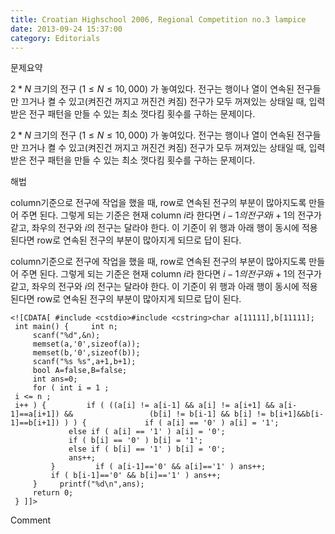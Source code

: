 ```yaml
---
title: Croatian Highschool 2006, Regional Competition no.3 lampice
date: 2013-09-24 15:37:00
category: Editorials
---
```


문제요약

$2*N$ 크기의 전구 $(1\leq{}N\leq{}10,000)$ 가 놓여있다. 전구는 행이나 열이 연속된 전구들만 끄거나 켤 수 있고(켜진건 꺼지고 꺼진건 켜짐) 전구가 모두 꺼져있는 상태일 때, 입력받은 전구 패턴을 만들 수 있는 최소 껏다킴 횟수를 구하는 문제이다.

$2*N$ 크기의 전구 $(1\leq{}N\leq{}10,000)$ 가 놓여있다. 전구는 행이나 열이 연속된 전구들만 끄거나 켤 수 있고(켜진건 꺼지고 꺼진건 켜짐) 전구가 모두 꺼져있는 상태일 때, 입력받은 전구 패턴을 만들 수 있는 최소 껏다킴 횟수를 구하는 문제이다.

해법

column기준으로 전구에 작업을 했을 때, row로 연속된 전구의 부분이 많아지도록 만들어 주면 된다. 그렇게 되는 기준은 현재 column $i$라 한다면 $i-1의 전구와 i+1$의 전구가 같고, 좌우의 전구와 $i$의 전구는 달라야 한다. 이 기준이 위 행과 아래 행이 동시에 적용된다면 row로 연속된 전구의 부분이 많아지게 되므로 답이 된다.

column기준으로 전구에 작업을 했을 때, row로 연속된 전구의 부분이 많아지도록 만들어 주면 된다. 그렇게 되는 기준은 현재 column $i$라 한다면 $i-1의 전구와 i+1$의 전구가 같고, 좌우의 전구와 $i$의 전구는 달라야 한다. 이 기준이 위 행과 아래 행이 동시에 적용된다면 row로 연속된 전구의 부분이 많아지게 되므로 답이 된다.


```
<![CDATA[ #include <cstdio>#include <cstring>char a[11111],b[11111];
 int main() {     int n;
     scanf("%d",&n);
     memset(a,'0',sizeof(a));
     memset(b,'0',sizeof(b));
     scanf("%s %s",a+1,b+1);
     bool A=false,B=false;
     int ans=0;
     for ( int i = 1 ;
 i <= n ;
 i++ ) {         if ( ((a[i] != a[i-1] && a[i] != a[i+1] && a[i-1]==a[i+1]) &&                 (b[i] != b[i-1] && b[i] != b[i+1]&&b[i-1]==b[i+1]) ) ) {             if ( a[i] == '0' ) a[i] = '1';
             else if ( a[i] == '1' ) a[i] = '0';
             if ( b[i] == '0' ) b[i] = '1';
             else if ( b[i] == '1' ) b[i] = '0';
             ans++;
         }         if ( a[i-1]=='0' && a[i]=='1' ) ans++;
         if ( b[i-1]=='0' && b[i]=='1' ) ans++;
     }     printf("%d\n",ans);
     return 0;
 } ]]>
```
Comment


